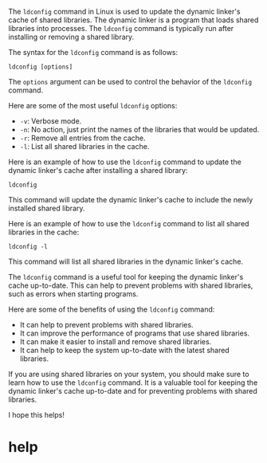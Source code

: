 The `ldconfig` command in Linux is used to update the dynamic linker's cache of shared libraries. The dynamic linker is a program that loads shared libraries into processes. The `ldconfig` command is typically run after installing or removing a shared library.

The syntax for the `ldconfig` command is as follows:

```
ldconfig [options]
```

The `options` argument can be used to control the behavior of the `ldconfig` command.

Here are some of the most useful `ldconfig` options:

* `-v`: Verbose mode.
* `-n`: No action, just print the names of the libraries that would be updated.
* `-r`: Remove all entries from the cache.
* `-l`: List all shared libraries in the cache.

Here is an example of how to use the `ldconfig` command to update the dynamic linker's cache after installing a shared library:

```
ldconfig
```

This command will update the dynamic linker's cache to include the newly installed shared library.

Here is an example of how to use the `ldconfig` command to list all shared libraries in the cache:

```
ldconfig -l
```

This command will list all shared libraries in the dynamic linker's cache.

The `ldconfig` command is a useful tool for keeping the dynamic linker's cache up-to-date. This can help to prevent problems with shared libraries, such as errors when starting programs.

Here are some of the benefits of using the `ldconfig` command:

* It can help to prevent problems with shared libraries.
* It can improve the performance of programs that use shared libraries.
* It can make it easier to install and remove shared libraries.
* It can help to keep the system up-to-date with the latest shared libraries.

If you are using shared libraries on your system, you should make sure to learn how to use the `ldconfig` command. It is a valuable tool for keeping the dynamic linker's cache up-to-date and for preventing problems with shared libraries.

I hope this helps!



# help 

```

```
